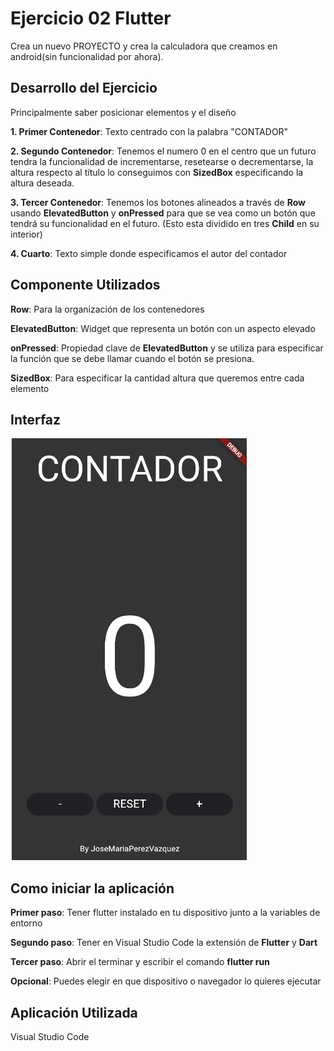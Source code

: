 # Ejercicio 02 Flutter
Crea un nuevo PROYECTO y crea la calculadora que creamos en android(sin funcionalidad por ahora).


## Desarrollo del Ejercicio
Principalmente saber posicionar elementos y el diseño

**1. Primer Contenedor**: Texto centrado con la palabra "CONTADOR" 

**2. Segundo Contenedor**: Tenemos el numero 0 en el centro que un futuro tendra la funcionalidad de incrementarse, resetearse o decrementarse, la altura respecto al título lo conseguimos con **SizedBox** especificando la altura deseada.

**3. Tercer Contenedor**: Tenemos los botones alineados a través de **Row** usando **ElevatedButton** y **onPressed** para que se vea como un botón que tendrá su funcionalidad en el futuro. (Esto esta dividido en tres **Child** en su interior)

**4. Cuarto**: Texto simple donde especificamos el autor del contador

## Componente Utilizados
**Row**: Para la organización de los contenedores

**ElevatedButton**: Widget que representa un botón con un aspecto elevado

**onPressed**: Propiedad clave de **ElevatedButton** y se utiliza para especificar la función que se debe llamar cuando el botón se presiona.

**SizedBox**: Para especificar la cantidad altura que queremos entre cada elemento

## Interfaz

![](img/contador.PNG)

## Como iniciar la aplicación

**Primer paso**: Tener flutter instalado en tu dispositivo junto a la variables de entorno

**Segundo paso**: Tener en Visual Studio Code la extensión de **Flutter** y **Dart**

**Tercer paso**: Abrir el terminar y escribir el comando **flutter run**

**Opcional**: Puedes elegir en que dispositivo o navegador lo quieres ejecutar

## Aplicación Utilizada
Visual Studio Code



